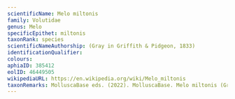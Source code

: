 ```yaml
---
scientificName: Melo miltonis
family: Volutidae
genus: Melo
specificEpithet: miltonis
taxonRank: species
scientificNameAuthorship: (Gray in Griffith & Pidgeon, 1833)
identificationQualifier: 
colours:
aphiaID: 385412
eolID: 46449505
wikipediaURL: https://en.wikipedia.org/wiki/Melo_miltonis
taxonRemarks: MolluscaBase eds. (2022). MolluscaBase. Melo miltonis (Gray in Griffith & Pidgeon, 1833). Accessed through: World Register of Marine Species at: https://www.marinespecies.org/aphia.php?p=taxdetails&id=385412 on 2022-02-24
---
```

